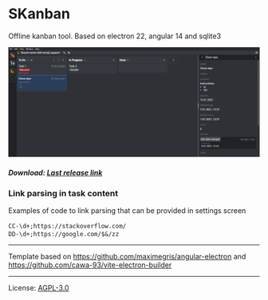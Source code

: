 # SKanban

Offline kanban tool. Based on electron 22, angular 14 and sqlite3

![](support/shot-01.PNG)


##### Download: [Last release link](https://github.com/Sheryv/SKanban/releases/latest)

### Link parsing in task content
Examples of code to link parsing that can be provided in settings screen
```regexp
CC-\d+;https://stackoverflow.com/
DD-\d+;https://google.com/$&/zz
```

-----
Template based on https://github.com/maximegris/angular-electron and https://github.com/cawa-93/vite-electron-builder


-----
License: [AGPL-3.0](LICENSE)
